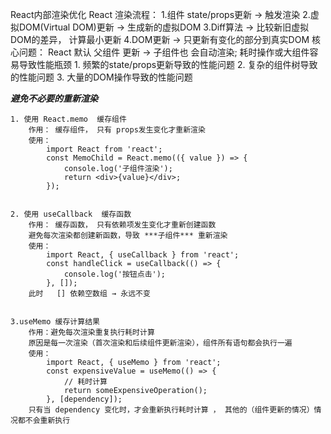 React内部渲染优化
    React 渲染流程：
        1.组件 state/props更新 -> 触发渲染
        2.虚拟DOM(Virtual DOM)更新 -> 生成新的虚拟DOM
        3.Diff算法 -> 比较新旧虚拟DOM的差异， 计算最小更新
        4.DOM更新 -> 只更新有变化的部分到真实DOM
    核心问题：
        React 默认 父组件 更新 -> 子组件也 会自动渲染; 
        耗时操作或大组件容易导致性能瓶颈
        1. 频繁的state/props更新导致的性能问题
        2. 复杂的组件树导致的性能问题
        3. 大量的DOM操作导致的性能问题
    
*****避免不必要的重新渲染*****

    1. 使用 React.memo  缓存组件
        作用： 缓存组件， 只有 props发生变化才重新渲染
        使用：
            import React from 'react';
            const MemoChild = React.memo(({ value }) => {
                console.log('子组件渲染');
                return <div>{value}</div>;
            });
        
    
    2. 使用 useCallback  缓存函数
        作用： 缓存函数， 只有依赖项发生变化才重新创建函数
        避免每次渲染都创建新函数，导致 ***子组件*** 重新渲染
        使用：
            import React, { useCallback } from 'react';
            const handleClick = useCallback(() => {
                console.log('按钮点击');
            }, []);
        此时   [] 依赖空数组 → 永远不变
    

    3.useMemo 缓存计算结果
        作用：避免每次渲染重复执行耗时计算
        原因是每一次渲染（首次渲染和后续组件更新渲染），组件所有语句都会执行一遍
        使用：
            import React, { useMemo } from 'react';
            const expensiveValue = useMemo(() => {
                // 耗时计算
                return someExpensiveOperation();
            }, [dependency]);
        只有当 dependency 变化时，才会重新执行耗时计算 ， 其他的（组件更新的情况）情况都不会重新执行
